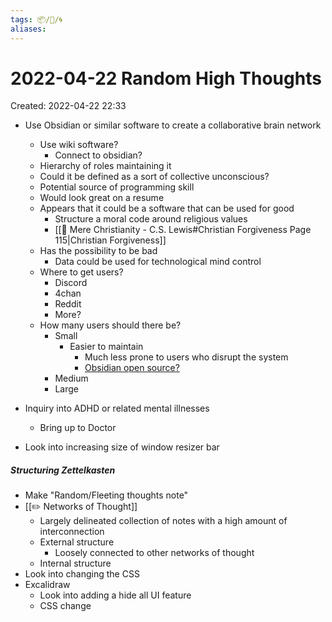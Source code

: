 ```yaml
---
tags: 📦/💭/🌀
aliases: 
---
```

# 2022-04-22 Random High Thoughts
Created: 2022-04-22 22:33

* Use Obsidian or similar software to create a collaborative brain network
	* Use wiki software?
		* Connect to obsidian?
	* Hierarchy of roles maintaining it
	* Could it be defined as a sort of collective unconscious?
	* Potential source of programming skill
	* Would look great on a resume
	* Appears that it could be a software that can be used for good
		* Structure a moral code around religious values
		* [[📘 Mere Christianity - C.S. Lewis#Christian Forgiveness Page 115|Christian Forgiveness]]
	* Has the possibility to be bad
		* Data could be used for technological mind control
	* Where to get users?
		* Discord
		* 4chan
		* Reddit
		* More?
	* How many users should there be?
		* Small
			* Easier to maintain
				* Much less prone to users who disrupt the system
				* [Obsidian open source?](https://forum.obsidian.md/t/open-sourcing-of-obsidian/1515/3)
		* Medium
		* Large

* Inquiry into ADHD or related mental illnesses
	* Bring up to Doctor

* Look into increasing size of window resizer bar

##### Structuring Zettelkasten
- Make "Random/Fleeting thoughts note"
- [[✏️ Networks of Thought]]
	- Largely delineated collection of notes with a high amount of interconnection
	- External structure
		- Loosely connected to other networks of thought
	- Internal structure
- Look into changing the CSS
- Excalidraw
	- Look into adding a hide all UI feature
	- CSS change